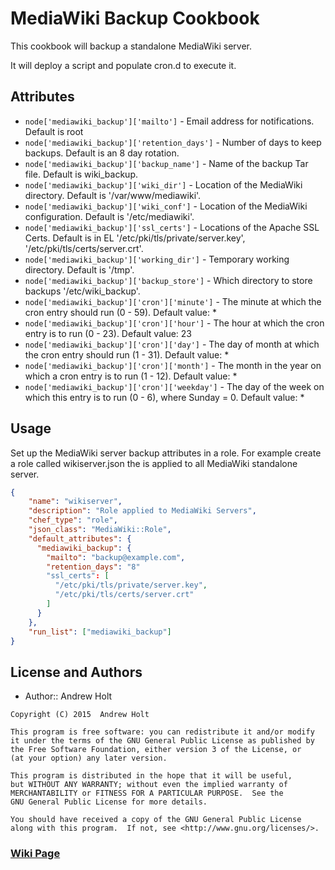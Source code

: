 MediaWiki Backup Cookbook
===========================
This cookbook will backup a standalone MediaWiki server.

It will deploy a script and populate cron.d to execute it.

Attributes
----------

* `node['mediawiki_backup']['mailto']`          - Email address for notifications. Default is root
* `node['mediawiki_backup']['retention_days']`  - Number of days to keep backups. Default is an 8 day rotation.
* `node['mediawiki_backup']['backup_name']`     - Name of the backup Tar file. Default is wiki_backup.
* `node['mediawiki_backup']['wiki_dir']`        - Location of the MediaWiki directory. Default is '/var/www/mediawiki'.
* `node['mediawiki_backup']['wiki_conf']`       - Location of the MediaWiki configuration. Default is '/etc/mediawiki'.
* `node['mediawiki_backup']['ssl_certs']`       - Locations of the Apache SSL Certs. Default is in EL '/etc/pki/tls/private/server.key', '/etc/pki/tls/certs/server.crt'.
* `node['mediawiki_backup']['working_dir']`     - Temporary working directory. Default is '/tmp'.
* `node['mediawiki_backup']['backup_store']`    - Which directory to store backups '/etc/wiki_backup'.
* `node['mediawiki_backup']['cron']['minute']`  - The minute at which the cron entry should run (0 - 59). Default value: *
* `node['mediawiki_backup']['cron']['hour']`    - The hour at which the cron entry is to run (0 - 23). Default value: 23
* `node['mediawiki_backup']['cron']['day']`     - The day of month at which the cron entry should run (1 - 31). Default value: *
* `node['mediawiki_backup']['cron']['month']`   - The month in the year on which a cron entry is to run (1 - 12). Default value: *
* `node['mediawiki_backup']['cron']['weekday']` - The day of the week on which this entry is to run (0 - 6), where Sunday = 0. Default value: *


Usage
-----
Set up the MediaWiki server backup attributes in a role. For example create a role called
wikiserver.json the is applied to all MediaWiki standalone server.

```json
{
    "name": "wikiserver",
    "description": "Role applied to MediaWiki Servers",
    "chef_type": "role",
    "json_class": "MediaWiki::Role",
    "default_attributes": {
      "mediawiki_backup": {
        "mailto": "backup@example.com",
        "retention_days": "8"
        "ssl_certs": [
          "/etc/pki/tls/private/server.key",
          "/etc/pki/tls/certs/server.crt"
        ]
      }
    },
    "run_list": ["mediawiki_backup"]
}
```


License and Authors
-------------------
- Author:: Andrew Holt

```text
Copyright (C) 2015  Andrew Holt

This program is free software: you can redistribute it and/or modify
it under the terms of the GNU General Public License as published by
the Free Software Foundation, either version 3 of the License, or
(at your option) any later version.

This program is distributed in the hope that it will be useful,
but WITHOUT ANY WARRANTY; without even the implied warranty of
MERCHANTABILITY or FITNESS FOR A PARTICULAR PURPOSE.  See the
GNU General Public License for more details.

You should have received a copy of the GNU General Public License
along with this program.  If not, see <http://www.gnu.org/licenses/>.
```

### [Wiki Page](https://github.com/acholt-cookbooks/mediawiki_backup/wiki)
